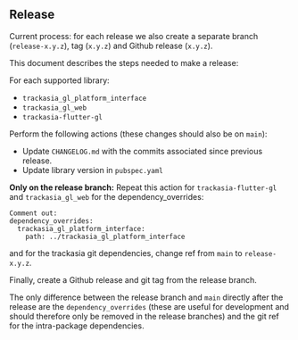 ## Release

Current process: for each release we also create a separate branch (`release-x.y.z`), tag (`x.y.z`) and Github release (`x.y.z`).

This document describes the steps needed to make a release:

For each supported library:
 - `trackasia_gl_platform_interface`
 - `trackasia_gl_web`
 - `trackasia-flutter-gl`

Perform the following actions (these changes should also be on `main`):
 - Update `CHANGELOG.md` with the commits associated since previous release.
 - Update library version in `pubspec.yaml`


**Only on the release branch:** Repeat this action for `trackasia-flutter-gl` and `trackasia_gl_web` for the dependency_overrides:

```
Comment out:
dependency_overrides:
  trackasia_gl_platform_interface:
    path: ../trackasia_gl_platform_interface
```

and for the trackasia git dependencies, change ref from `main` to `release-x.y.z`.

Finally, create a Github release and git tag from the release branch.

The only difference between the release branch and `main` directly after the release are the `dependency_overrides` (these are useful for development and should therefore only be removed in the release branches) and the git ref for the intra-package dependencies.
